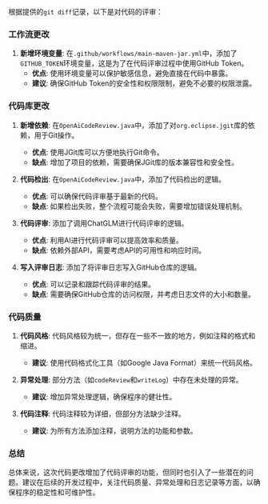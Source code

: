 根据提供的`git diff`记录，以下是对代码的评审：

### 工作流更改

1. **新增环境变量**: 在`.github/workflows/main-maven-jar.yml`中，添加了`GITHUB_TOKEN`环境变量，这是为了在代码评审过程中使用GitHub Token。
   - **优点**: 使用环境变量可以保护敏感信息，避免直接在代码中暴露。
   - **建议**: 确保GitHub Token的安全性和权限限制，避免不必要的权限泄露。

### 代码库更改

1. **新增依赖**: 在`OpenAiCodeReview.java`中，添加了对`org.eclipse.jgit`库的依赖，用于Git操作。
   - **优点**: 使用JGit库可以方便地执行Git命令。
   - **缺点**: 增加了项目的依赖，需要确保JGit库的版本兼容性和安全性。

2. **代码检出**: 在`OpenAiCodeReview.java`中，添加了代码检出的逻辑。
   - **优点**: 可以确保代码评审基于最新的代码。
   - **缺点**: 如果检出失败，整个流程可能会失败，需要增加错误处理机制。

3. **代码评审**: 添加了调用ChatGLM进行代码评审的逻辑。
   - **优点**: 利用AI进行代码评审可以提高效率和质量。
   - **缺点**: 依赖外部API，需要考虑API的可用性和响应时间。

4. **写入评审日志**: 添加了将评审日志写入GitHub仓库的逻辑。
   - **优点**: 可以记录和跟踪代码评审的结果。
   - **缺点**: 需要确保GitHub仓库的访问权限，并考虑日志文件的大小和数量。

### 代码质量

1. **代码风格**: 代码风格较为统一，但存在一些不一致的地方，例如注释的格式和缩进。
   - **建议**: 使用代码格式化工具（如Google Java Format）来统一代码风格。

2. **异常处理**: 部分方法（如`codeReview`和`writeLog`）中存在未处理的异常。
   - **建议**: 增加异常处理逻辑，确保程序的健壮性。

3. **代码注释**: 代码注释较为详细，但部分方法缺少注释。
   - **建议**: 为所有方法添加注释，说明方法的功能和参数。

### 总结

总体来说，这次代码更改增加了代码评审的功能，但同时也引入了一些潜在的问题。建议在后续的开发过程中，关注代码质量、异常处理和日志记录等方面，以确保程序的稳定性和可维护性。